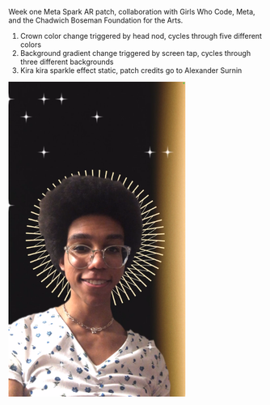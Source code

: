 <p align="center">
  
  Week one Meta Spark AR patch, collaboration with Girls Who Code, Meta, and the Chadwich Boseman Foundation for the Arts.
  
  <ol>
    <li>Crown color change triggered by head nod, cycles through five different colors</li>
    <li>Background gradient change triggered by screen tap, cycles through three different backgrounds</li>
    <li>Kira kira sparkle effect static, patch credits go to Alexander Surnin</li>
  </ol>
  <img src="https://raw.githubusercontent.com/violaflora/meta-spark-filters/main/GWC%20x%20Meta%20x%20CBFA/preview.png" width="350" title="hover text">
</p>
